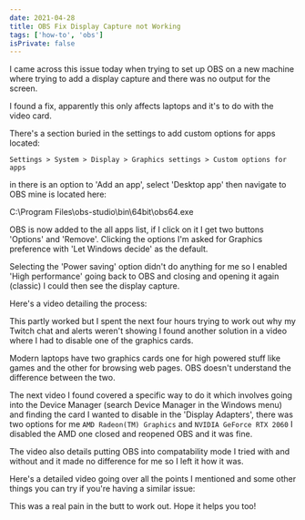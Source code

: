```yaml
---
date: 2021-04-28
title: OBS Fix Display Capture not Working
tags: ['how-to', 'obs']
isPrivate: false
---
```


<script>
  import { YouTube } from 'sveltekit-embed'
</script>

I came across this issue today when trying to set up OBS on a new
machine where trying to add a display capture and there was no output
for the screen.

I found a fix, apparently this only affects laptops and it's to do
with the video card.

There's a section buried in the settings to add custom options for
apps located:

```text
Settings > System > Display > Graphics settings > Custom options for apps
```

in there is an option to 'Add an app', select 'Desktop app' then
navigate to OBS mine is located here:

C:\Program Files\obs-studio\bin\64bit\obs64.exe

OBS is now added to the all apps list, if I click on it I get two
buttons 'Options' and 'Remove'. Clicking the options I'm asked for
Graphics preference with 'Let Windows decide' as the default.

Selecting the 'Power saving' option didn't do anything for me so I
enabled 'High performance' going back to OBS and closing and opening
it again (classic) I could then see the display capture.

Here's a video detailing the process:

<YouTube youTubeId="5_YnG4j03yE" />

This partly worked but I spent the next four hours trying to work out
why my Twitch chat and alerts weren't showing I found another solution
in a video where I had to disable one of the graphics cards.

Modern laptops have two graphics cards one for high powered stuff like
games and the other for browsing web pages. OBS doesn't understand the
difference between the two.

The next video I found covered a specific way to do it which involves
going into the Device Manager (search Device Manager in the Windows
menu) and finding the card I wanted to disable in the 'Display
Adapters', there was two options for me `AMD Radeon(TM) Graphics` and
`NVIDIA GeForce RTX 2060` I disabled the AMD one closed and reopened
OBS and it was fine.

The video also details putting OBS into compatability mode I tried
with and without and it made no difference for me so I left it how it
was.

<YouTube youTubeId="IexPI3oE4p0" />

Here's a detailed video going over all the points I mentioned and some
other things you can try if you're having a similar issue:

<YouTube youTubeId="FrmcLHFCAiM" />

This was a real pain in the butt to work out. Hope it helps you too!
